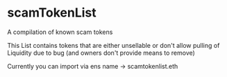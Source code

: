 # scamTokenList
A compilation of known scam tokens

This List contains tokens that are either unsellable or don't allow pulling of Liquidity due to bug (and owners don't provide means to remove)


Currently you can import via ens name ->  scamtokenlist.eth
